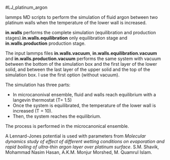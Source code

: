 #LJ_platinum_argon

lammps MD scripts to perform the simulation of fluid argon between two platinum walls when the temperature of the lower wall is increased.


__in.walls__ performs the complete simulation (equilibration and production stages).__in.walls.equilibration__ only equilibration stage and __in.walls.production__ production stage.  

The input lammps files __in.walls.vacuum__, __in.walls.equilibration.vacuum__ and __in.walls.production.vacuum__ performs the same system with vacuum between the bottom of the simulation box and the first layer of the lower solid, and between the last layer of the upper solid and the top of the simulation box.  I use the first option (without vacuum).

The simulation has three parts: 
- In microcanonival ensemble, fluid and walls reach equilibrium with a langevin thermostat (T= 1.5)
- Once the system is equilibrated, the temperature of the lower wall is increased (T = 10). 
- Then, the system reaches the equilibrium. 

The process is performed in the microcanonical ensemble. 

A Lennard-Jones potential is used with parameters from _Molecular dynamics study of effect of different wetting conditions on evaporation and rapid boiling of ultra-thin argon layer over platinum surface_. S.M. Shavik, Mohammad Nasim Hasan, A.K.M. Monjur Morshed, M. Quamrul Islam.
 
